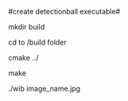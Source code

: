 #create detectionball executable#

mkdir build

cd to /build folder

cmake ../


make 


./wib image_name.jpg
